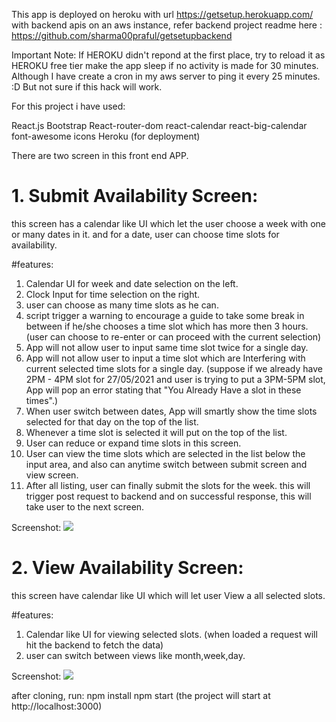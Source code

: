 This app is deployed on heroku with url https://getsetup.herokuapp.com/ with backend apis on an aws instance, refer backend project readme here : https://github.com/sharma00praful/getsetupbackend

Important Note: If HEROKU didn't repond at the first place, try to reload it as HEROKU free tier make the app sleep if no activity is made for 30 minutes. Although I have create a cron in my aws server to ping it every 25 minutes. :D But not sure if this hack will work.

For this project i have used:

React.js
Bootstrap
React-router-dom
react-calendar
react-big-calendar
font-awesome icons
Heroku (for deployment)

There are two screen in this front end APP.

# 1. Submit Availability Screen:

this screen has a calendar like UI which let the user choose a week with one or many dates in it. and for a date, user can choose time slots for availability.

#features:

1. Calendar UI for week and date selection on the left.
2. Clock Input for time selection on the right.
3. user can choose as many time slots as he can.
4. script trigger a warning to encourage a guide to take some break in between if he/she chooses a time slot which has more then 3 hours. (user can choose to re-enter or can proceed with the current selection)
5. App will not allow user to input same time slot twice for a single day.
6. App will not allow user to input a time slot which are Interfering with current selected time slots for a single day. (suppose if we already have 2PM - 4PM slot for 27/05/2021 and user is trying to put a 3PM-5PM slot, App will pop an error stating that "You Already Have a slot in these times".)
7. When user switch between dates, App will smartly show the time slots selected for that day on the top of the list.
8. Whenever a time slot is selected it will put on the top of the list.
9. User can reduce or expand time slots in this screen.
10. User can view the time slots which are selected in the list below the input area, and also can anytime switch between submit screen and view screen.
11. After all listing, user can finally submit the slots for the week. this will trigger post request to backend and on successful response, this will take user to the next screen.

Screenshot:
<img src="https://www.nearbybazar.com/image/assignment/gtstup1.png"/>

# 2. View Availability Screen:

this screen have calendar like UI which will let user View a all selected slots.

#features:

1. Calendar like UI for viewing selected slots. (when loaded a request will hit the backend to fetch the data)
2. user can switch between views like month,week,day.

Screenshot:
<img src="https://www.nearbybazar.com/image/assignment/gtstup2.png"/>

after cloning,
run:
npm install
npm start
(the project will start at http://localhost:3000)
